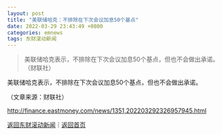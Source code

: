 ```yaml
---
layout: post
title: "美联储哈克：不排除在下次会议加息50个基点"
date: 2022-03-29 23:43:49 +0800
categories: emnews
tags: 东财滚动新闻
---
```

> 美联储哈克表示，不排除在下次会议加息50个基点，但也不会做出承诺。（财联社）

<p>美联储哈克表示，不排除在下次会议加息50个基点，但也不会做出承诺。</p><p class="em_media">（文章来源：财联社）</p>

<http://finance.eastmoney.com/news/1351,202203292326957945.html>

[返回东财滚动新闻](//finews.withounder.com/emnews/)｜[返回首页](//finews.withounder.com/)